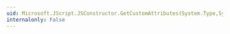```yaml
---
uid: Microsoft.JScript.JSConstructor.GetCustomAttributes(System.Type,System.Boolean)
internalonly: False
---
```

